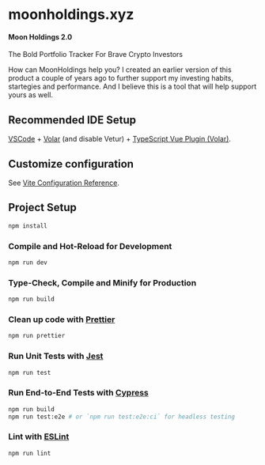 # moonholdings.xyz

#### Moon Holdings 2.0

The Bold Portfolio Tracker For Brave Crypto Investors

How can MoonHoldings help you? I created an earlier version of this product a couple of years ago to further support my investing habits, startegies and performance. And I believe this is a tool that will help support yours as well.

## Recommended IDE Setup

[VSCode](https://code.visualstudio.com/) + [Volar](https://marketplace.visualstudio.com/items?itemName=Vue.volar) (and disable Vetur) + [TypeScript Vue Plugin (Volar)](https://marketplace.visualstudio.com/items?itemName=Vue.vscode-typescript-vue-plugin).

## Customize configuration

See [Vite Configuration Reference](https://vitejs.dev/config/).

## Project Setup

```sh
npm install
```

### Compile and Hot-Reload for Development

```sh
npm run dev
```

### Type-Check, Compile and Minify for Production

```sh
npm run build
```

### Clean up code with [Prettier](https://prettier.io/)

```sh
npm run prettier
```

### Run Unit Tests with [Jest](https://jestjs.io/)

```sh
npm run test
```

### Run End-to-End Tests with [Cypress](https://www.cypress.io/)

```sh
npm run build
npm run test:e2e # or `npm run test:e2e:ci` for headless testing
```

### Lint with [ESLint](https://eslint.org/)

```sh
npm run lint
```
